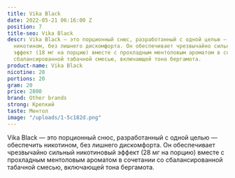 ```yaml
---
title: Vika Black
date: 2022-05-21 06:16:00 Z
position: 7
title-seo: Vika Black
descr: Vika Black — это порционный снюс, разработанный с одной целью — обеспечить
  никотином, без лишнего дискомфорта. Он обеспечивает чрезвычайно сильный никотиновый
  эффект (18 мг на порцию) вместе с прохладным ментоловым ароматом в сочетании со
  сбалансированной табачной смесью, включающей тона бергамота.
product-name: Vika Black
nicotine: 28
portions: 20
gram: 20
price: 2800
brand: Other brands
strong: Крепкий
taste: Ментол
image: "/uploads/1-5c182d.png"
---
```


Vika Black — это порционный снюс, разработанный с одной целью — обеспечить никотином, без лишнего дискомфорта. Он обеспечивает чрезвычайно сильный никотиновый эффект (28 мг на порцию) вместе с прохладным ментоловым ароматом в сочетании со сбалансированной табачной смесью, включающей тона бергамота.
